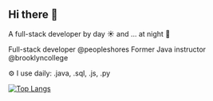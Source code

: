 ## Hi there 👋

A full-stack developer by day ☀️ and ... at night 🌙

Full-stack developer @peopleshores
Former Java instructor @brooklyncollege

⚙️ I use daily: .java, .sql, .js, .py



[![Top Langs](https://github-readme-stats.vercel.app/api/top-langs/?username=shuwana&layout=donut)](https://github.com/shuwana/github-readme-stats)
<!--
**shuwana/shuwana** is a ✨ _special_ ✨ repository because its `README.md` (this file) appears on your GitHub profile.

Here are some ideas to get you started:

- 🔭 I’m currently working on ...
- 🌱 I’m currently learning ...
- 👯 I’m looking to collaborate on ...
- 🤔 I’m looking for help with ...
- 💬 Ask me about ...
- 📫 How to reach me: ...
- 😄 Pronouns: ...
- ⚡ Fun fact: ...
-->
